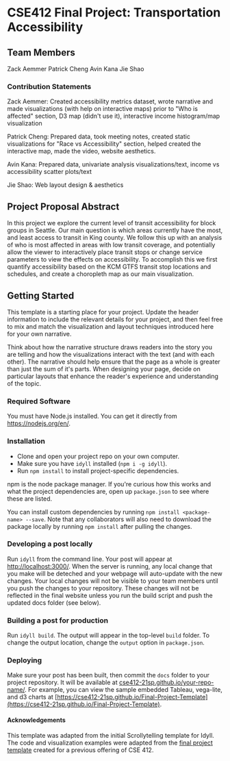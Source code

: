 # CSE412 Final Project: Transportation Accessibility

## Team Members

Zack Aemmer
Patrick Cheng
Avin Kana
Jie Shao

### Contribution Statements

Zack Aemmer: Created accessibility metrics dataset, wrote narrative and made visualizations (with help on interactive maps) prior to "Who is affected" section, D3 map (didn't use it), interactive income histogram/map visualization

Patrick Cheng: Prepared data, took meeting notes, created static visualizations for "Race vs Accessibility" section, helped created the interactive map, made the video, website aesthetics.

Avin Kana: Prepared data, univariate analysis visualizations/text, income vs accessibility scatter plots/text

Jie Shao: Web layout design & aesthetics

## Project Proposal Abstract

In this project we explore the current level of transit accessibility for block groups in Seattle. Our main question is which areas currently have the most, and least access to transit in King county. We follow this up with an analysis of who is most affected in areas with low transit coverage, and potentially allow the viewer to interactively place transit stops or change service parameters to view the effects on accessibility. To accomplish this we first quantify accessibility based on the KCM GTFS transit stop locations and schedules, and create a choropleth map as our main visualization.

## Getting Started

This template is a starting place for your project. Update the header information to include the relevant details for your project, and then feel free to mix and match the visualization and layout techniques introduced here for your own narrative.

Think about how the narrative structure draws readers into the story you are telling and how the visualizations interact with the text (and with each other). The narrative should help ensure that the page as a whole is greater than just the sum of it's parts. When designing your page, decide on particular layouts that enhance the reader's experience and understanding of the topic.

### Required Software

You must have Node.js installed. You can get it directly from https://nodejs.org/en/.

### Installation

- Clone and open your project repo on your own computer.
- Make sure you have `idyll` installed (`npm i -g idyll`).
- Run `npm install` to install project-specific dependencies.

npm is the node package manager. If you're curious how this works and what the project dependencies are, open up `package.json` to see where these are listed.

You can install custom dependencies by running `npm install <package-name> --save`. Note that any collaborators will also need to download the package locally by running `npm install` after pulling the changes.

### Developing a post locally

Run `idyll` from the command line. Your post will appear at [http://localhost:3000/](http://localhost:3000/). When the server is running, any local change that you make will be deteched and your webpage will auto-update with the new changes. Your local changes will not be visible to your team members until you push the changes to your repository. These changes will not be reflected in the final website unless you run the build script and push the updated docs folder (see below).

### Building a post for production

Run `idyll build`. The output will appear in the top-level `build` folder. To change the output location, change the `output` option in `package.json`.

### Deploying

Make sure your post has been built, then commit the `docs` folder to your project repository. It will be available at [cse412-21sp.github.io/your-repo-name/](). For example, you can view the sample embedded Tableau, vega-lite, and d3 charts at [https://cse412-21sp.github.io/Final-Project-Template](https://cse412-21sp.github.io/Final-Project-Template).

#### Acknowledgements

This template was adapted from the initial Scrollytelling template for Idyll. The code and visualization examples were adapted from the [final project template](https://github.com/cse412-21w/project-demo) created for a previous offering of CSE 412.
